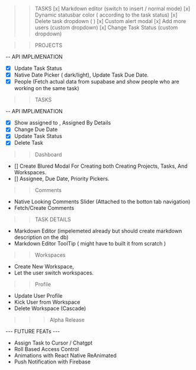 > > TASKS
> > [x] Markdown editor (switch to insert / normal mode)
> > [x] Dynamic statusbar color ( according to the task status)
> > [x] Delete task dropdown ( )
> > [x] Custom alert modal
> > [x] Add more users (custom dropdown)
> > [x] Change Task Status (custom dropdown)

> > PROJECTS

-- API IMPLiMENATION

- [x] Update Task Status
- [x] Native Date Picker ( dark/light), Update Task Due Date.
- [x] People (Fetch actual data from supabase and show people who are working on the same task)

> > TASKS

-- API IMPLiMENATION

- [x] Show assigned to , Assigned By Details
- [x] Change Due Date
- [x] Update Task Status
- [x] Delete Task

> > Dashboard

- [] Create Blured Modal For Creating both Creating Projects, Tasks, And Workspaces.
- [] Assignee, Due Date, Priority Pickers.

> > Comments

- Native Looking Comments Slider (Attached to the botton tab navigation)
- Fetch/Create Comments

> > TASK DETAILS

- Markdown Editor (impelemeted already but should create markdown description on the db)
- Markdown Editor ToolTip ( might have to built it from scratch )

> > Workspaces

- Create New Workspace,
- Let the user switch workspaces.

> > Profile

- Update User Profile
- Kick User from Workspace
- Delete Workspace (Cascade)

> > > Alpha Release

--- FUTURE FEATs ---

- Assign Task to Cursor / Chatgpt
- Roll Based Access Control
- Animations with React Native ReAnimated
- Push Notification with Firebase
